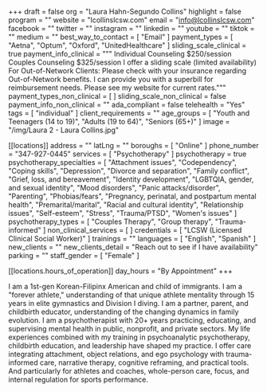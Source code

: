 +++
draft = false
org = "Laura Hahn-Segundo Collins"
highlight = false
program = ""
website = "lcollinslcsw.com"
email = "info@lcollinslcsw.com"
facebook = ""
twitter = ""
instagram = ""
linkedin = ""
youtube = ""
tiktok = ""
medium = ""
best_way_to_contact = [ "Email" ]
payment_types = [ "Aetna", "Optum", "Oxford", "UnitedHealthcare" ]
sliding_scale_clinical = true
payment_info_clinical = """
Individual Counseling $250/session
Couples Counseling $325/session
I offer a sliding scale (limited availability)
For Out-of-Network Clients: Please check with your insurance regarding Out-of-Network benefits. I can provide you with a superbill for reimbursement needs.
Please see my website for current rates."""
payment_types_non_clinical = [ ]
sliding_scale_non_clinical = false
payment_info_non_clinical = ""
ada_compliant = false
telehealth = "Yes"
tags = [ "individual" ]
client_requirements = ""
age_groups = [
  "Youth and Teenagers (14 to 19)",
  "Adults (19 to 64)",
  "Seniors (65+)"
]
image = "/img/Laura 2 - Laura Collins.jpg"

[[locations]]
address = ""
latLng = ""
boroughs = [ "Online" ]
phone_number = "347-927-0445"
services = [ "Psychotherapy" ]
psychotherapy = true
psychotherapy_specialties = [
  "Attachment issues",
  "Codependency",
  "Coping skills",
  "Depression",
  "Divorce and separation",
  "Family conflict",
  "Grief, loss, and bereavement",
  "Identity development",
  "LGBTQIA, gender, and sexual identity",
  "Mood disorders",
  "Panic attacks/disorder",
  "Parenting",
  "Phobias/fears",
  "Pregnancy, perinatal, and postpartum mental health",
  "Premarital/marital",
  "Racial and cultural identity",
  "Relationship issues",
  "Self-esteem",
  "Stress",
  "Trauma/PTSD",
  "Women's issues"
]
psychotherapy_types = [ "Couples Therapy", "Group therapy", "Trauma-informed" ]
non_clinical_services = [ ]
credentials = [ "LCSW (Licensed Clinical Social Worker)" ]
trainings = ""
languages = [ "English", "Spanish" ]
new_clients = ""
new_clients_detail = "Reach out to see if I have availability"
parking = ""
staff_gender = [ "Female" ]

  [[locations.hours_of_operation]]
  day_hours = "By Appointment"
+++


I am a 1st-gen Korean-Filipinx American and child of immigrants. I am a "forever athlete," understanding of that unique athlete mentality through 15 years in elite gymnastics and Division I diving. I am a partner, parent, and childbirth educator, understanding of the changing dynamics in family evolution. I am a psychotherapist with 20+ years practicing, educating, and supervising mental health in public, nonprofit, and private sectors. My life experiences combined with my training in psychoanalytic psychotherapy, childbirth education, and leadership have shaped my practice. I offer care integrating attachment, object relations, and ego psychology with trauma-informed care, narrative therapy, cognitive reframing, and practical tools. And particularly for athletes and coaches, whole-person care, focus, and internal regulation for sports performance.
